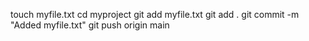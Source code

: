 touch myfile.txt
cd myproject
git add myfile.txt
git add .
git commit -m "Added myfile.txt"
git push origin main
